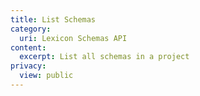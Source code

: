 ```yaml
---
title: List Schemas
category:
  uri: Lexicon Schemas API
content:
  excerpt: List all schemas in a project
privacy:
  view: public
---
```


